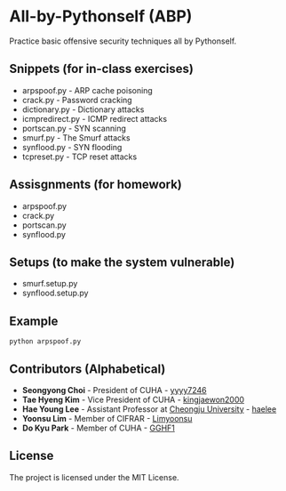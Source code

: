 # All-by-Pythonself (ABP)

Practice basic offensive security techniques all by Pythonself.

## Snippets (for in-class exercises)

* arpspoof.py - ARP cache poisoning
* crack.py - Password cracking
* dictionary.py - Dictionary attacks
* icmpredirect.py - ICMP redirect attacks
* portscan.py - SYN scanning
* smurf.py - The Smurf attacks
* synflood.py - SYN flooding
* tcpreset.py - TCP reset attacks

## Assisgnments (for homework)
* arpspoof.py
* crack.py
* portscan.py
* synflood.py

## Setups (to make the system vulnerable)
* smurf.setup.py
* synflood.setup.py

## Example

```
python arpspoof.py
```

## Contributors (Alphabetical)

* **Seongyong Choi** - President of CUHA - [yyyy7246](https://github.com/yyyy7246)
* **Tae Hyeng Kim** - Vice President of CUHA - [kingjaewon2000](https://github.com/kingjaewon2000)
* **Hae Young Lee** - Assistant Professor at [Cheongju University](https://www.cju.ac.kr) - [haelee](https://github.com/haelee)
* **Yoonsu Lim** - Member of CIFRAR - [Limyoonsu](https://github.com/Limyoonsu)
* **Do Kyu Park** - Member of CUHA - [GGHF1](https://github.com/GGHF1)

## License

The project is licensed under the MIT License.
